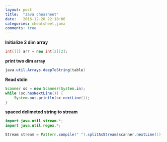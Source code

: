 ```yaml
---
layout: post
title:  "Java cheasheet"
date:   2016-12-28 22:18:00
categories: cheatsheet,java
comments: true
---
```

**Initialize 2 dim array**

```java
int[][] arr = new int[2][2];
```

**print two dim array**

```java
java.util.Arrays.deepToString(table)
```

**Read stdin**

```java
Scanner sc = new Scanner(System.in);
while (sc.hasNextLine()) {
    System.out.println(sc.nextLine());
} 
```
     
**spaced delimeted string to stream**
            
```java
import java.util.stream.*;
import java.util.regex.*;

Stream stream = Pattern.compile(" ").splitAsStream(scanner.nextLine());
```                